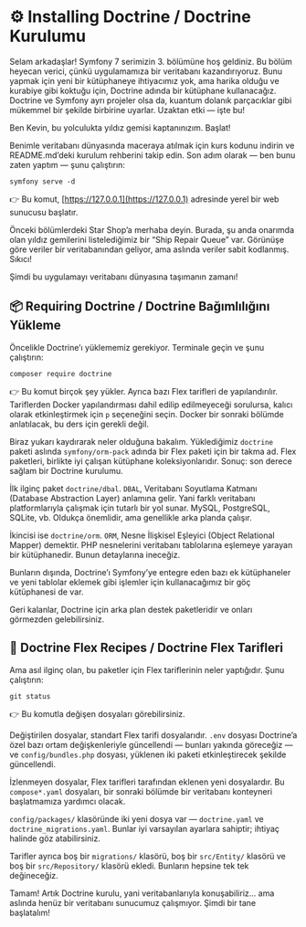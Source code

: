 # ⚙️ Installing Doctrine / Doctrine Kurulumu

Selam arkadaşlar! Symfony 7 serimizin 3. bölümüne hoş geldiniz. Bu bölüm heyecan verici, çünkü uygulamamıza bir veritabanı kazandırıyoruz. Bunu yapmak için yeni bir kütüphaneye ihtiyacımız yok, ama harika olduğu ve kurabiye gibi koktuğu için, Doctrine adında bir kütüphane kullanacağız. Doctrine ve Symfony ayrı projeler olsa da, kuantum dolanık parçacıklar gibi mükemmel bir şekilde birbirine uyarlar. Uzaktan etki — işte bu!

Ben Kevin, bu yolculukta yıldız gemisi kaptanınızım. Başlat!

Benimle veritabanı dünyasında maceraya atılmak için kurs kodunu indirin ve README.md’deki kurulum rehberini takip edin. Son adım olarak — ben bunu zaten yaptım — şunu çalıştırın:

```
symfony serve -d
```

👉 Bu komut, [https://127.0.0.1](https://127.0.0.1) adresinde yerel bir web sunucusu başlatır.

Önceki bölümlerdeki Star Shop’a merhaba deyin. Burada, şu anda onarımda olan yıldız gemilerini listelediğimiz bir “Ship Repair Queue” var. Görünüşe göre veriler bir veritabanından geliyor, ama aslında veriler sabit kodlanmış. Sıkıcı!

Şimdi bu uygulamayı veritabanı dünyasına taşımanın zamanı!

## 📦 Requiring Doctrine / Doctrine Bağımlılığını Yükleme

Öncelikle Doctrine’ı yüklememiz gerekiyor. Terminale geçin ve şunu çalıştırın:

```
composer require doctrine
```

👉 Bu komut birçok şey yükler. Ayrıca bazı Flex tarifleri de yapılandırılır. Tariflerden Docker yapılandırması dahil edilip edilmeyeceği sorulursa, kalıcı olarak etkinleştirmek için `p` seçeneğini seçin. Docker bir sonraki bölümde anlatılacak, bu ders için gerekli değil.

Biraz yukarı kaydırarak neler olduğuna bakalım. Yüklediğimiz `doctrine` paketi aslında `symfony/orm-pack` adında bir Flex paketi için bir takma ad. Flex paketleri, birlikte iyi çalışan kütüphane koleksiyonlarıdır. Sonuç: son derece sağlam bir Doctrine kurulumu.

İlk ilginç paket `doctrine/dbal`. `DBAL`, Veritabanı Soyutlama Katmanı (Database Abstraction Layer) anlamına gelir. Yani farklı veritabanı platformlarıyla çalışmak için tutarlı bir yol sunar. MySQL, PostgreSQL, SQLite, vb. Oldukça önemlidir, ama genellikle arka planda çalışır.

İkincisi ise `doctrine/orm`. `ORM`, Nesne İlişkisel Eşleyici (Object Relational Mapper) demektir. PHP nesnelerini veritabanı tablolarına eşlemeye yarayan bir kütüphanedir. Bunun detaylarına ineceğiz.

Bunların dışında, Doctrine’ı Symfony’ye entegre eden bazı ek kütüphaneler ve yeni tablolar eklemek gibi işlemler için kullanacağımız bir göç kütüphanesi de var.

Geri kalanlar, Doctrine için arka plan destek paketleridir ve onları görmezden gelebilirsiniz.

## 🥧 Doctrine Flex Recipes / Doctrine Flex Tarifleri

Ama asıl ilginç olan, bu paketler için Flex tariflerinin neler yaptığıdır. Şunu çalıştırın:

```
git status
```

👉 Bu komutla değişen dosyaları görebilirsiniz.

Değiştirilen dosyalar, standart Flex tarifi dosyalarıdır. `.env` dosyası Doctrine’a özel bazı ortam değişkenleriyle güncellendi — bunları yakında göreceğiz — ve `config/bundles.php` dosyası, yüklenen iki paketi etkinleştirecek şekilde güncellendi.

İzlenmeyen dosyalar, Flex tarifleri tarafından eklenen yeni dosyalardır. Bu `compose*.yaml` dosyaları, bir sonraki bölümde bir veritabanı konteyneri başlatmamıza yardımcı olacak.

`config/packages/` klasöründe iki yeni dosya var — `doctrine.yaml` ve `doctrine_migrations.yaml`. Bunlar iyi varsayılan ayarlara sahiptir; ihtiyaç halinde göz atabilirsiniz.

Tarifler ayrıca boş bir `migrations/` klasörü, boş bir `src/Entity/` klasörü ve boş bir `src/Repository/` klasörü ekledi. Bunların hepsine tek tek değineceğiz.

Tamam! Artık Doctrine kurulu, yani veritabanlarıyla konuşabiliriz... ama aslında henüz bir veritabanı sunucumuz çalışmıyor. Şimdi bir tane başlatalım!
